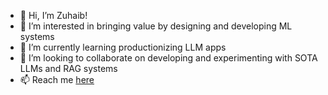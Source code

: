 - 👋 Hi, I’m Zuhaib!
- 👀 I’m interested in bringing value by designing and developing ML systems
- 🌱 I’m currently learning productionizing LLM apps
- 💞️ I’m looking to collaborate on developing and experimenting with SOTA LLMs and RAG systems
- 📫 Reach me [here](mailto:khakizuhaib01@gmail.com)

<!---
khakizuhaib/khakizuhaib is a ✨ special ✨ repository because its `README.md` (this file) appears on your GitHub profile.
You can click the Preview link to take a look at your changes.
--->

